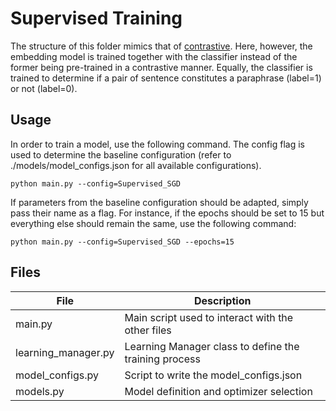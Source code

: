 # Supervised Training
The structure of this folder mimics that of [contrastive](../contrastive). Here, however, the embedding model is trained together with the classifier instead of the former being pre-trained in a contrastive manner.
Equally, the classifier is trained to determine if a pair of sentence constitutes a paraphrase (label=1) or not (label=0).

## Usage
In order to train a model, use the following command. The config flag is used to determine the baseline configuration (refer to ./models/model_configs.json for all available configurations).

```
python main.py --config=Supervised_SGD
```

If parameters from the baseline configuration should be adapted, simply pass their name as a flag. 
For instance, if the epochs should be set to 15 but everything else should remain the same, use the following command:

```
python main.py --config=Supervised_SGD --epochs=15
```

## Files
| File                | Description                                             |
|---------------------|---------------------------------------------------------|
| main.py             | Main script used to interact with the other files       |
| learning_manager.py | Learning Manager class to define the training process   |
| model\_configs.py   | Script to write the model\_configs.json                 |
| models.py           | Model definition and optimizer selection                |



